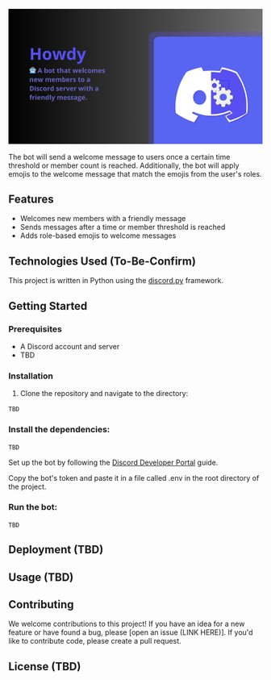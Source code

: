 ![image](header-howdy.png)

The bot will send a welcome message to users once a certain time threshold or member count is reached. Additionally, the bot will apply emojis to the welcome message that match the emojis from the user's roles.

## Features
- Welcomes new members with a friendly message
- Sends messages after a time or member threshold is reached
- Adds role-based emojis to welcome messages

## Technologies Used (To-Be-Confirm)
This project is written in Python using the [discord.py](https://github.com/Rapptz/discord.py) framework.

## Getting Started

### Prerequisites
- A Discord account and server
- TBD

### Installation
1. Clone the repository and navigate to the directory:
```
TBD
```

### Install the dependencies:
```
TBD
```

Set up the bot by following the [Discord Developer Portal](https://discord.com/developers/docs/intro) guide.

Copy the bot's token and paste it in a file called .env in the root directory of the project.

### Run the bot:
```
TBD
```

## Deployment (TBD)

## Usage (TBD)

## Contributing
We welcome contributions to this project! If you have an idea for a new feature or have found a bug, please [open an issue (LINK HERE)]. If you'd like to contribute code, please create a pull request.

## License (TBD)
